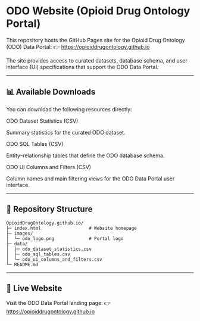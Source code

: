 # ODO Website (Opioid Drug Ontology Portal)


This repository hosts the GitHub Pages site for the Opioid Drug Ontology (ODO) Data Portal:
👉 https://opioiddrugontology.github.io

The site provides access to curated datasets, database schema, and user interface (UI) specifications that support the ODO Data Portal.

---
📊 Available Downloads
---
You can download the following resources directly:

ODO Dataset Statistics (CSV)

Summary statistics for the curated ODO dataset.

ODO SQL Tables (CSV)

Entity–relationship tables that define the ODO database schema.

ODO UI Columns and Filters (CSV)

Column names and main filtering views for the ODO Data Portal user interface.

---
📂 Repository Structure
---
```pre
OpioidDrugOntology.github.io/
├─ index.html                  # Website homepage
├─ images/
│  └─ odo_logo.png             # Portal logo
├─ data/
│  ├─ odo_dataset_statistics.csv
│  ├─ odo_sql_tables.csv
│  └─ odo_ui_columns_and_filters.csv
└─ README.md
```

---
🔗 Live Website
---
Visit the ODO Data Portal landing page:
👉 https://opioiddrugontology.github.io
